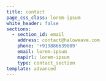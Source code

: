 ```yaml
---
title: contact
page_css_class: lorem-ipsum
white_header: false
sections:
  - section_id: email
    address: contact@haloweave.com
    phone: '+919886639809'
    email: lorem-ipsum
    mapUrl: lorem-ipsum
    type: contact_section
template: advanced
---
```

